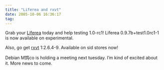 ```yaml
---
title: "Liferea and rxvt"
date: 2005-10-06 16:36:17
tag: 
---
```

<p>Grab your <a target="_blank" mce_real_href="http://packages.debian.org/liferea" href="http://packages.debian.org/liferea">Liferea</a> today and help testing 1.0-rc1! Liferea 0.9.7b+test1.0rc1-1 is now available on experimental.</p>
<p>Also, go get <a target="_blank" mce_real_href="http://packages.debian.org/rxvt" href="http://packages.debian.org/rxvt">rxvt</a> 1:2.6.4-9. Available on sid stores now!</p>
<p>Debian M鸩co is holding a meeting next tuesday. I&#8217;m kind of excited about it. More news to come. </p>
<br/><br/>
